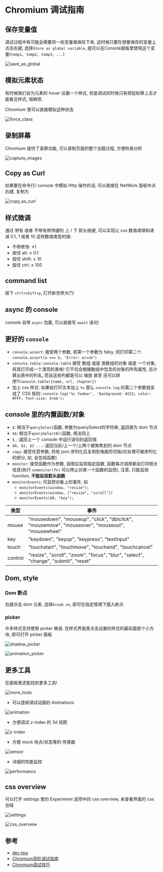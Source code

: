 
# Chromium 调试指南

## 保存变量值

调试过程中有可能会需要将一些变量值保存下来, 这时候只要在想要保存的变量上点击右键, 选择`Store as global variable`, 就可以在Console面板里使用这个变量(`temp1, temp2, temp3, ...`)

![save_as_global](https://s3.ax1x.com/2021/03/10/6GOJIO.png)

## 模拟元素状态

有时候我们会为元素的 hover 设置一个样式, 但是调试的时候只有把鼠标移上去才能看见样式, 很麻烦.

Chromium 里可以直接模拟这种状态

![force_class](https://s3.ax1x.com/2021/03/10/6GOuRJ.png)

## 录制屏幕

Chromium 提供了录屏功能, 可以录制页面的整个加载过程, 方便检查分析

![capture_images](https://s3.ax1x.com/2021/03/10/6GO1qx.png)

## Copy as Curl

如果要在命令行/ console 中模拟 Http 操作的话, 可以直接在 NetWork 面板中点右键, 复制为

![copy_as_curl](https://s3.ax1x.com/2021/03/10/6GOls1.png)

## 样式微调

通过 带有 或者 不带有修饰键的 上 / 下 箭头按键, 可以实现让 css 数值递增和递减 0.1, 1 或者 10 这样数值类型的值:

- 不带修饰: ±1
- 按住 alt: ± 0.1
- 按住 shift: ± 10
- 按住 ctrl: ± 100

## command list

按下 `ctrl+shift+p`, 打开新世界大门!

## async 的 console

console 自带 `async` 包裹, 可以直接写 `await` 语句!

## 更好的 `console`

- `console.assert`: 接受两个参数, 若第一个参数为 falsy, 则打印第二个. `console.assert(a === b, "Error: a!==b")`
- `console.table`: `console.table` 接受 数组 或是 类数组的对象 或是 一个对象, 将其打印成一个漂亮的表格! 它不仅会根据数组中包含的对象的所有属性, 去计算出表中的列名, 而且这些列都是可以 缩放 甚至 还可以排序!!!`console.table({name, url, chapter})`
- 加上 css 样式: 如果给打印文本加上 `%c` 那么 `console.log` 的第二个参数就变成了 CSS 规则: `console.log('%c foobar', 'background: #222; color: #FFF; font-size: 3rem');`

## console 里的内置函数/对象

- `$`: 相当于`querySelect`函数, 参数为querySelect的字符串, 返回值为 dom 节点
- `$$`: 相当于`querySelectAll`函数, 用法同上
- `$_`: 返回上一个 console 中运行语句的返回值
- `$0, $1, $2 ...`: 返回当前/上一个/上两个被聚焦到的 dom 节点
- `copy`: 接受任意参数, 将他 json 序列化后复制到电脑剪切板(仅处理可被序列化的部分, 如, 会忽视函数)
- `monitor`: 接受函数作为参数, 调用后监视指定函数, 函数每次调用都会打印相关信息(执行 `unmonitor(fn)` 可以停止对某一个函数的监控), 注意, 只能监视 function, **不能监视箭头函数**
- `monitorEvents`: 可监控对象上的事件, 如
  - `monitorEvents(window, "resize");`
  - `monitorEvents(window, ["resize", "scroll"])`
  - `monitorEvents($0, "key");`

| 类型    | 事件                                                                                            |
| ------- | ----------------------------------------------------------------------------------------------- |
| mouse   | "mousedown", "mouseup", "click", "dblclick", "mousemove", "mouseover", "mouseout", "mousewheel" |
| key     | "keydown", "keyup", "keypress", "textInput"                                                     |
| touch   | "touchstart", "touchmove", "touchend", "touchcancel"                                            |
| control | "resize", "scroll", "zoom", "focus", "blur", "select", "change", "submit", "reset"              |

## Dom, style

### Dom 断点

右键点击 dom 元素, 选择`break on`, 即可在指定情境下插入断点

### picker

许多样式支持使用 picker 微调. 在样式界面里点击设置的样式的最前面那个小方块, 即可打开 picker 面板

![shadow_picker](https://s3.ax1x.com/2021/03/10/6GOURH.png)

![animation_picker](https://s3.ax1x.com/2021/03/10/6GOwQA.png)



## 更多工具

在面板里还能找到更多工具! 

![more_tools](https://s3.ax1x.com/2021/03/10/6GOQMR.png)

- 可以逐帧调试动画的 Animations

![animation](https://s3.ax1x.com/2021/03/10/6GOazd.png)

- 方便调试 z-index 的 3d 视图

![z-index](https://s3.ax1x.com/2021/03/10/6GONJe.png)

- 方便 mock 地点/状态等的 传感器

![sensor](https://s3.ax1x.com/2021/03/10/6GOGdK.png)

- 详细的性能监控

![performance](https://s3.ax1x.com/2021/03/10/6GO8Z6.png)

## css overview

可以打开 settings 里的 Experiment 选项中的 css overview, 来查看界面的 css 总结

![settings](https://s3.ax1x.com/2021/03/10/6GOtiD.png)

![css_overview](https://s3.ax1x.com/2021/03/10/6GOKz9.png)

## 参考

- [dev tips](https://umaar.com/dev-tips/)
- [Chromium高阶调试指南](https://zhuanlan.zhihu.com/p/62177097)
- [Chromium调试技巧](https://www.frontendwingman.com/Chromium/)
